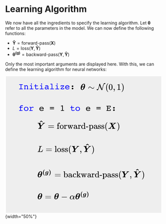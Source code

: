 # Learning Algorithm

We now have all the ingredients to specify the learning algorithm. Let $\boldsymbol{\theta}$ refer to all the parameters in the model. We can now define the following functions:



- $\boldsymbol{\hat{Y}} = \text{forward-pass}(\boldsymbol{X})$
- $L = \text{loss}(\boldsymbol{Y}, \boldsymbol{\hat{Y}})$
- $\boldsymbol{\theta^{(g)}} = \text{backward-pass}(\boldsymbol{Y}, \boldsymbol{\hat{Y}})$



Only the most important arguments are displayed here. With this, we can define the learning algorithm for neural networks:



![](../assets/images/img_18.png){width="50%"} 